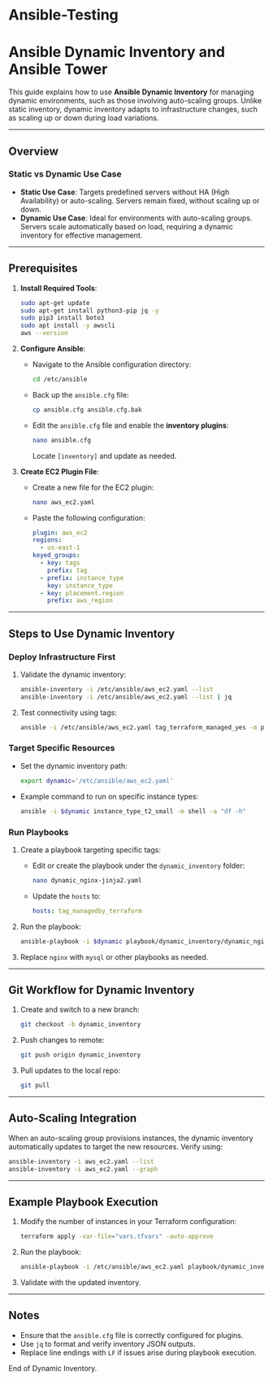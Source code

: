 # Ansible-Testing
# Ansible Dynamic Inventory and Ansible Tower

This guide explains how to use **Ansible Dynamic Inventory**  for managing dynamic environments, such as those involving auto-scaling groups. Unlike static inventory, dynamic inventory adapts to infrastructure changes, such as scaling up or down during load variations.

---

## Overview

### Static vs Dynamic Use Case

- **Static Use Case**: Targets predefined servers without HA (High Availability) or auto-scaling. Servers remain fixed, without scaling up or down.
- **Dynamic Use Case**: Ideal for environments with auto-scaling groups. Servers scale automatically based on load, requiring a dynamic inventory for effective management.

---

## Prerequisites

1. **Install Required Tools**:
   ```bash
   sudo apt-get update
   sudo apt-get install python3-pip jq -y
   sudo pip3 install boto3
   sudo apt install -y awscli
   aws --version
   ```

2. **Configure Ansible**:
   - Navigate to the Ansible configuration directory:
     ```bash
     cd /etc/ansible
     ```
   - Back up the `ansible.cfg` file:
     ```bash
     cp ansible.cfg ansible.cfg.bak
     ```
   - Edit the `ansible.cfg` file and enable the **inventory plugins**:
     ```bash
     nano ansible.cfg
     ```
     Locate `[inventory]` and update as needed.

3. **Create EC2 Plugin File**:
   - Create a new file for the EC2 plugin:
     ```bash
     nano aws_ec2.yaml
     ```
   - Paste the following configuration:
     ```yaml
     plugin: aws_ec2
     regions:
       - us-east-1
     keyed_groups:
       - key: tags
         prefix: tag
       - prefix: instance_type
         key: instance_type
       - key: placement.region
         prefix: aws_region
     ```

---

## Steps to Use Dynamic Inventory

### Deploy Infrastructure First
1. Validate the dynamic inventory:
   ```bash
   ansible-inventory -i /etc/ansible/aws_ec2.yaml --list
   ansible-inventory -i /etc/ansible/aws_ec2.yaml --list | jq
   ```
2. Test connectivity using tags:
   ```bash
   ansible -i /etc/ansible/aws_ec2.yaml tag_terraform_managed_yes -m ping
   ```

### Target Specific Resources
- Set the dynamic inventory path:
  ```bash
  export dynamic='/etc/ansible/aws_ec2.yaml'
  ```
- Example command to run on specific instance types:
  ```bash
  ansible -i $dynamic instance_type_t2_small -m shell -a "df -h"
  ```

### Run Playbooks
1. Create a playbook targeting specific tags:
   - Edit or create the playbook under the `dynamic_inventory` folder:
     ```bash
     nano dynamic_nginx-jinja2.yaml
     ```
   - Update the `hosts` to:
     ```yaml
     hosts: tag_managedby_terraform
     ```
2. Run the playbook:
   ```bash
   ansible-playbook -i $dynamic playbook/dynamic_inventory/dynamic_nginx.yaml
   ```

3. Replace `nginx` with `mysql` or other playbooks as needed.

---

## Git Workflow for Dynamic Inventory
1. Create and switch to a new branch:
   ```bash
   git checkout -b dynamic_inventory
   ```
2. Push changes to remote:
   ```bash
   git push origin dynamic_inventory
   ```
3. Pull updates to the local repo:
   ```bash
   git pull
   ```

---

## Auto-Scaling Integration
When an auto-scaling group provisions instances, the dynamic inventory automatically updates to target the new resources. Verify using:
```bash
ansible-inventory -i aws_ec2.yaml --list
ansible-inventory -i aws_ec2.yaml --graph
```

---

## Example Playbook Execution
1. Modify the number of instances in your Terraform configuration:
   ```bash
   terraform apply -var-file="vars.tfvars" -auto-approve
   ```
2. Run the playbook:
   ```bash
   ansible-playbook -i /etc/ansible/aws_ec2.yaml playbook/dynamic_inventory/dynamic_nginx.yaml
   ```
3. Validate with the updated inventory.

---

## Notes
- Ensure that the `ansible.cfg` file is correctly configured for plugins.
- Use `jq` to format and verify inventory JSON outputs.
- Replace line endings with `LF` if issues arise during playbook execution.

End of Dynamic Inventory.
